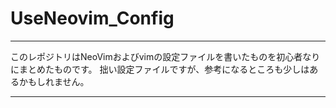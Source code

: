 # UseNeovim_Config
****
このレポジトリはNeoVimおよびvimの設定ファイルを書いたものを初心者なりにまとめたものです。
拙い設定ファイルですが、参考になるところも少しはあるかもしれません。
****
